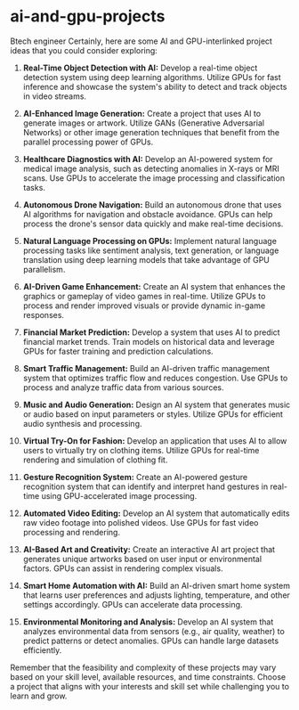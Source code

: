 # ai-and-gpu-projects
Btech engineer
Certainly, here are some AI and GPU-interlinked project ideas that you could consider exploring:

1. **Real-Time Object Detection with AI:** Develop a real-time object detection system using deep learning algorithms. Utilize GPUs for fast inference and showcase the system's ability to detect and track objects in video streams.

2. **AI-Enhanced Image Generation:** Create a project that uses AI to generate images or artwork. Utilize GANs (Generative Adversarial Networks) or other image generation techniques that benefit from the parallel processing power of GPUs.

3. **Healthcare Diagnostics with AI:** Develop an AI-powered system for medical image analysis, such as detecting anomalies in X-rays or MRI scans. Use GPUs to accelerate the image processing and classification tasks.

4. **Autonomous Drone Navigation:** Build an autonomous drone that uses AI algorithms for navigation and obstacle avoidance. GPUs can help process the drone's sensor data quickly and make real-time decisions.

5. **Natural Language Processing on GPUs:** Implement natural language processing tasks like sentiment analysis, text generation, or language translation using deep learning models that take advantage of GPU parallelism.

6. **AI-Driven Game Enhancement:** Create an AI system that enhances the graphics or gameplay of video games in real-time. Utilize GPUs to process and render improved visuals or provide dynamic in-game responses.

7. **Financial Market Prediction:** Develop a system that uses AI to predict financial market trends. Train models on historical data and leverage GPUs for faster training and prediction calculations.

8. **Smart Traffic Management:** Build an AI-driven traffic management system that optimizes traffic flow and reduces congestion. Use GPUs to process and analyze traffic data from various sources.

9. **Music and Audio Generation:** Design an AI system that generates music or audio based on input parameters or styles. Utilize GPUs for efficient audio synthesis and processing.

10. **Virtual Try-On for Fashion:** Develop an application that uses AI to allow users to virtually try on clothing items. Utilize GPUs for real-time rendering and simulation of clothing fit.

11. **Gesture Recognition System:** Create an AI-powered gesture recognition system that can identify and interpret hand gestures in real-time using GPU-accelerated image processing.

12. **Automated Video Editing:** Develop an AI system that automatically edits raw video footage into polished videos. Use GPUs for fast video processing and rendering.

13. **AI-Based Art and Creativity:** Create an interactive AI art project that generates unique artworks based on user input or environmental factors. GPUs can assist in rendering complex visuals.

14. **Smart Home Automation with AI:** Build an AI-driven smart home system that learns user preferences and adjusts lighting, temperature, and other settings accordingly. GPUs can accelerate data processing.

15. **Environmental Monitoring and Analysis:** Develop an AI system that analyzes environmental data from sensors (e.g., air quality, weather) to predict patterns or detect anomalies. GPUs can handle large datasets efficiently.

Remember that the feasibility and complexity of these projects may vary based on your skill level, available resources, and time constraints. Choose a project that aligns with your interests and skill set while challenging you to learn and grow.
